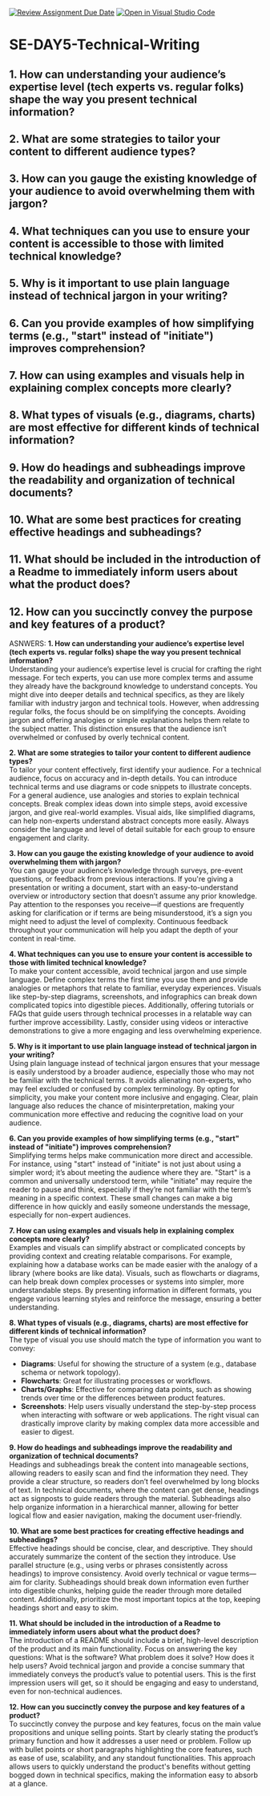 [![Review Assignment Due Date](https://classroom.github.com/assets/deadline-readme-button-22041afd0340ce965d47ae6ef1cefeee28c7c493a6346c4f15d667ab976d596c.svg)](https://classroom.github.com/a/zsAR-pyY)
[![Open in Visual Studio Code](https://classroom.github.com/assets/open-in-vscode-2e0aaae1b6195c2367325f4f02e2d04e9abb55f0b24a779b69b11b9e10269abc.svg)](https://classroom.github.com/online_ide?assignment_repo_id=18399935&assignment_repo_type=AssignmentRepo)
# SE-DAY5-Technical-Writing
## 1. How can understanding your audience’s expertise level (tech experts vs. regular folks) shape the way you present technical information?
## 2. What are some strategies to tailor your content to different audience types?
## 3. How can you gauge the existing knowledge of your audience to avoid overwhelming them with jargon?
## 4. What techniques can you use to ensure your content is accessible to those with limited technical knowledge?
## 5. Why is it important to use plain language instead of technical jargon in your writing?
## 6. Can you provide examples of how simplifying terms (e.g., "start" instead of "initiate") improves comprehension?
## 7. How can using examples and visuals help in explaining complex concepts more clearly?
## 8. What types of visuals (e.g., diagrams, charts) are most effective for different kinds of technical information?
## 9. How do headings and subheadings improve the readability and organization of technical documents?
## 10. What are some best practices for creating effective headings and subheadings?
## 11. What should be included in the introduction of a Readme to immediately inform users about what the product does?
## 12. How can you succinctly convey the purpose and key features of a product?

ASNWERS:
**1. How can understanding your audience’s expertise level (tech experts vs. regular folks) shape the way you present technical information?**  
Understanding your audience’s expertise level is crucial for crafting the right message. For tech experts, you can use more complex terms and assume they already have the background knowledge to understand concepts. You might dive into deeper details and technical specifics, as they are likely familiar with industry jargon and technical tools. However, when addressing regular folks, the focus should be on simplifying the concepts. Avoiding jargon and offering analogies or simple explanations helps them relate to the subject matter. This distinction ensures that the audience isn’t overwhelmed or confused by overly technical content.

**2. What are some strategies to tailor your content to different audience types?**  
To tailor your content effectively, first identify your audience. For a technical audience, focus on accuracy and in-depth details. You can introduce technical terms and use diagrams or code snippets to illustrate concepts. For a general audience, use analogies and stories to explain technical concepts. Break complex ideas down into simple steps, avoid excessive jargon, and give real-world examples. Visual aids, like simplified diagrams, can help non-experts understand abstract concepts more easily. Always consider the language and level of detail suitable for each group to ensure engagement and clarity.

**3. How can you gauge the existing knowledge of your audience to avoid overwhelming them with jargon?**  
You can gauge your audience’s knowledge through surveys, pre-event questions, or feedback from previous interactions. If you're giving a presentation or writing a document, start with an easy-to-understand overview or introductory section that doesn’t assume any prior knowledge. Pay attention to the responses you receive—if questions are frequently asking for clarification or if terms are being misunderstood, it’s a sign you might need to adjust the level of complexity. Continuous feedback throughout your communication will help you adapt the depth of your content in real-time.

**4. What techniques can you use to ensure your content is accessible to those with limited technical knowledge?**  
To make your content accessible, avoid technical jargon and use simple language. Define complex terms the first time you use them and provide analogies or metaphors that relate to familiar, everyday experiences. Visuals like step-by-step diagrams, screenshots, and infographics can break down complicated topics into digestible pieces. Additionally, offering tutorials or FAQs that guide users through technical processes in a relatable way can further improve accessibility. Lastly, consider using videos or interactive demonstrations to give a more engaging and less overwhelming experience.

**5. Why is it important to use plain language instead of technical jargon in your writing?**  
Using plain language instead of technical jargon ensures that your message is easily understood by a broader audience, especially those who may not be familiar with the technical terms. It avoids alienating non-experts, who may feel excluded or confused by complex terminology. By opting for simplicity, you make your content more inclusive and engaging. Clear, plain language also reduces the chance of misinterpretation, making your communication more effective and reducing the cognitive load on your audience.

**6. Can you provide examples of how simplifying terms (e.g., "start" instead of "initiate") improves comprehension?**  
Simplifying terms helps make communication more direct and accessible. For instance, using "start" instead of "initiate" is not just about using a simpler word; it’s about meeting the audience where they are. "Start" is a common and universally understood term, while "initiate" may require the reader to pause and think, especially if they’re not familiar with the term’s meaning in a specific context. These small changes can make a big difference in how quickly and easily someone understands the message, especially for non-expert audiences.

**7. How can using examples and visuals help in explaining complex concepts more clearly?**  
Examples and visuals can simplify abstract or complicated concepts by providing context and creating relatable comparisons. For example, explaining how a database works can be made easier with the analogy of a library (where books are like data). Visuals, such as flowcharts or diagrams, can help break down complex processes or systems into simpler, more understandable steps. By presenting information in different formats, you engage various learning styles and reinforce the message, ensuring a better understanding.

**8. What types of visuals (e.g., diagrams, charts) are most effective for different kinds of technical information?**  
The type of visual you use should match the type of information you want to convey:
   - **Diagrams**: Useful for showing the structure of a system (e.g., database schema or network topology).
   - **Flowcharts**: Great for illustrating processes or workflows.
   - **Charts/Graphs**: Effective for comparing data points, such as showing trends over time or the differences between product features.
   - **Screenshots**: Help users visually understand the step-by-step process when interacting with software or web applications.
   The right visual can drastically improve clarity by making complex data more accessible and easier to digest.

**9. How do headings and subheadings improve the readability and organization of technical documents?**  
Headings and subheadings break the content into manageable sections, allowing readers to easily scan and find the information they need. They provide a clear structure, so readers don’t feel overwhelmed by long blocks of text. In technical documents, where the content can get dense, headings act as signposts to guide readers through the material. Subheadings also help organize information in a hierarchical manner, allowing for better logical flow and easier navigation, making the document user-friendly.

**10. What are some best practices for creating effective headings and subheadings?**  
Effective headings should be concise, clear, and descriptive. They should accurately summarize the content of the section they introduce. Use parallel structure (e.g., using verbs or phrases consistently across headings) to improve consistency. Avoid overly technical or vague terms—aim for clarity. Subheadings should break down information even further into digestible chunks, helping guide the reader through more detailed content. Additionally, prioritize the most important topics at the top, keeping headings short and easy to skim.

**11. What should be included in the introduction of a Readme to immediately inform users about what the product does?**  
The introduction of a README should include a brief, high-level description of the product and its main functionality. Focus on answering the key questions: What is the software? What problem does it solve? How does it help users? Avoid technical jargon and provide a concise summary that immediately conveys the product’s value to potential users. This is the first impression users will get, so it should be engaging and easy to understand, even for non-technical audiences.

**12. How can you succinctly convey the purpose and key features of a product?**  
To succinctly convey the purpose and key features, focus on the main value propositions and unique selling points. Start by clearly stating the product’s primary function and how it addresses a user need or problem. Follow up with bullet points or short paragraphs highlighting the core features, such as ease of use, scalability, and any standout functionalities. This approach allows users to quickly understand the product's benefits without getting bogged down in technical specifics, making the information easy to absorb at a glance.
